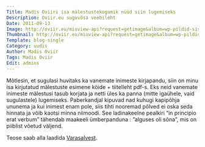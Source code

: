 ```yaml
---
Title: Madis Oviiri isa mälestustekogumik nüüd siin lugemiseks
Description: Oviir.eu suguvõsa veebileht
Date: 2011-09-13
Image: http://oviir.eu/miuview-api?request=getimage&album=wp-pildid-sisusse&item=madis-oviir-in-principo-erat-verbum.jpg&size=600&mode=longest
Thumbnail: http://oviir.eu/miuview-api?request=getimage&album=wp-pildid-sisusse&item=madis-oviir-in-principo-erat-verbum.jpg&size=600&mode=square
Template: blog-single
Category: uudis
Author: Madis Oviir
Tags: Madis Oviir
Edit: admins
---
```


Mõtlesin, et sugulasi huvitaks ka vanemate inimeste kirjapandu, siin on minu isa kirjutatud mälestuste esimene köide + tiitelleht pdf-s. Eks neid vanemate inimeste mälestusi tasub korjata ja netti üles ka panna (mitte igaühele, vaid sugulastele) lugemiseks. Paberkandjal kipuvad nad kuhugi kapipõhja ununema ja kui inimest enam pole, siis tihti nooremad põlved ei oska seda hinnata ja võib kaotsi minna niimoodi.
See ladinakeelne pealkiri “in principio erat verbum” tähendab maakeeli ümberpanduna : ”alguses oli sõna”, mis on piiblist võetud väljend.

Teose saab alla laadida [Varasalvest](/varasalv/madis-oviir-in-principo-erat-verbum).
